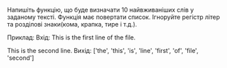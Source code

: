 Напишіть функцію, що буде визначати 10 найвживаніших слів у заданому тексті.
Функція має повертати список. Ігноруйте регістр літер
та розділові знаки(кома, крапка, тире і т.д.).

Приклад:
Вхід:
This is the first line of the file.

This is the second line.
Вихід: ['the', 'this', 'is', 'line', 'first', 'of', 'file', 'second']